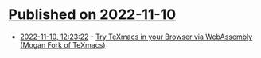 # [Published on 2022-11-10](index.md)

* [2022-11-10, 12:23:22](https://news.ycombinator.com/item?id=33545406) - [Try TeXmacs in your Browser via WebAssembly (Mogan Fork of TeXmacs)](https://yufeng-shen.github.io)
